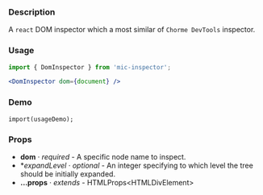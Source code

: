 ### Description
A `react` DOM inspector which a most similar of `Chorme DevTools` inspector.

### Usage
```jsx
import { DomInspector } from 'mic-inspector';

<DomInspector dom={document} />
```

### Demo
```demo
import(usageDemo);
```

### Props
* **dom** · *required* - A specific node name to inspect.
* **expandLevel* · *optional* - An integer specifying to which level the tree should be initially expanded.
* **...props** · *extends* - HTMLProps&lt;HTMLDivElement&gt;